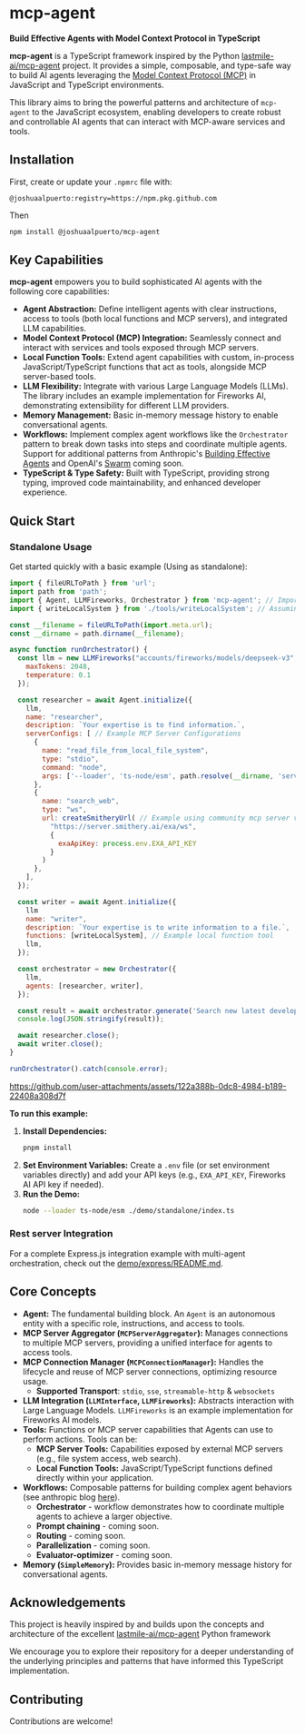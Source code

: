 # mcp-agent

**Build Effective Agents with Model Context Protocol in TypeScript**

**mcp-agent** is a TypeScript framework inspired by the Python [lastmile-ai/mcp-agent](https://github.com/lastmile-ai/mcp-agent) project. It provides a simple, composable, and type-safe way to build AI agents leveraging the [Model Context Protocol (MCP)](https://modelcontextprotocol.io/introduction) in JavaScript and TypeScript environments.

This library aims to bring the powerful patterns and architecture of `mcp-agent` to the JavaScript ecosystem, enabling developers to create robust and controllable AI agents that can interact with MCP-aware services and tools.

## Installation

First, create or update your `.npmrc` file with:
```
@joshuaalpuerto:registry=https://npm.pkg.github.com
```

Then
```bash
npm install @joshuaalpuerto/mcp-agent
```

## Key Capabilities

**mcp-agent** empowers you to build sophisticated AI agents with the following core capabilities:

*   **Agent Abstraction:** Define intelligent agents with clear instructions, access to tools (both local functions and MCP servers), and integrated LLM capabilities.
*   **Model Context Protocol (MCP) Integration:** Seamlessly connect and interact with services and tools exposed through MCP servers.
*   **Local Function Tools:** Extend agent capabilities with custom, in-process JavaScript/TypeScript functions that act as tools, alongside MCP server-based tools.
*   **LLM Flexibility:** Integrate with various Large Language Models (LLMs). The library includes an example implementation for Fireworks AI, demonstrating extensibility for different LLM providers.
*   **Memory Management:** Basic in-memory message history to enable conversational agents.
*   **Workflows:** Implement complex agent workflows like the `Orchestrator` pattern to break down tasks into steps and coordinate multiple agents. Support for additional patterns from Anthropic's [Building Effective Agents](https://www.anthropic.com/research/building-effective-agents) and OpenAI's [Swarm](https://github.com/openai/swarm) coming soon.
*   **TypeScript & Type Safety:** Built with TypeScript, providing strong typing, improved code maintainability, and enhanced developer experience.

## Quick Start

### Standalone Usage

Get started quickly with a basic example (Using as standalone):

```js
import { fileURLToPath } from 'url';
import path from 'path';
import { Agent, LLMFireworks, Orchestrator } from 'mcp-agent'; // Import from your library name!
import { writeLocalSystem } from './tools/writeLocalSystem'; // Assuming you have example tools

const __filename = fileURLToPath(import.meta.url);
const __dirname = path.dirname(__filename);

async function runOrchestrator() {
  const llm = new LLMFireworks("accounts/fireworks/models/deepseek-v3", { // Example LLM from Fireworks
    maxTokens: 2048,
    temperature: 0.1
  });

  const researcher = await Agent.initialize({
    llm,
    name: "researcher",
    description: `Your expertise is to find information.`,
    serverConfigs: [ // Example MCP Server Configurations
      {
        name: "read_file_from_local_file_system",
        type: "stdio",
        command: "node",
        args: ['--loader', 'ts-node/esm', path.resolve(__dirname, 'servers', 'readLocalFileSystem.ts'),]
      },
      {
        name: "search_web",
        type: "ws",
        url: createSmitheryUrl( // Example using community mcp server via @smithery/sdk
          "https://server.smithery.ai/exa/ws",
          {
            exaApiKey: process.env.EXA_API_KEY
          }
        )
      },
    ],
  });

  const writer = await Agent.initialize({
    llm
    name: "writer",
    description: `Your expertise is to write information to a file.`,
    functions: [writeLocalSystem], // Example local function tool
    llm,
  });

  const orchestrator = new Orchestrator({
    llm,
    agents: [researcher, writer],
  });

  const result = await orchestrator.generate('Search new latest developemnt about AI and write about it to `theory_on_ai.md` on my local machine. no need to verify the result.');
  console.log(JSON.stringify(result));

  await researcher.close();
  await writer.close();
}

runOrchestrator().catch(console.error);
```

https://github.com/user-attachments/assets/122a388b-0dc8-4984-b189-22408a308d7f

**To run this example:**

1.  **Install Dependencies:**
    ```bash
    pnpm install
    ```
2.  **Set Environment Variables:** Create a `.env` file (or set environment variables directly) and add your API keys (e.g., `EXA_API_KEY`, Fireworks AI API key if needed).
3.  **Run the Demo:**
    ```bash
    node --loader ts-node/esm ./demo/standalone/index.ts
    ```

### Rest server Integration
For a complete Express.js integration example with multi-agent orchestration, check out the [demo/express/README.md](./demo/express/README.md).

## Core Concepts

*   **Agent:** The fundamental building block. An `Agent` is an autonomous entity with a specific role, instructions, and access to tools.
*   **MCP Server Aggregator (`MCPServerAggregator`):** Manages connections to multiple MCP servers, providing a unified interface for agents to access tools.
*   **MCP Connection Manager (`MCPConnectionManager`):** Handles the lifecycle and reuse of MCP server connections, optimizing resource usage.
    * **Supported Transport**: `stdio`, `sse`, `streamable-http` & `websockets`
*   **LLM Integration (`LLMInterface`, `LLMFireworks`):**  Abstracts interaction with Large Language Models.  `LLMFireworks` is an example implementation for Fireworks AI models.
*   **Tools:**  Functions or MCP server capabilities that Agents can use to perform actions. Tools can be:
    *   **MCP Server Tools:** Capabilities exposed by external MCP servers (e.g., file system access, web search).
    *   **Local Function Tools:**  JavaScript/TypeScript functions defined directly within your application.
*   **Workflows:**  Composable patterns for building complex agent behaviors (see anthropic blog [here](https://www.anthropic.com/research/building-effective-agents)).
    *   **Orchestrator** - workflow demonstrates how to coordinate multiple agents to achieve a larger objective.
    *   **Prompt chaining** - coming soon.
    *   **Routing** - coming soon.
    *   **Parallelization** - coming soon.
    *   **Evaluator-optimizer** - coming soon.
*   **Memory (`SimpleMemory`):**  Provides basic in-memory message history for conversational agents.

## Acknowledgements

This project is heavily inspired by and builds upon the concepts and architecture of the excellent [lastmile-ai/mcp-agent](https://github.com/lastmile-ai/mcp-agent) Python framework

We encourage you to explore their repository for a deeper understanding of the underlying principles and patterns that have informed this TypeScript implementation.

## Contributing

Contributions are welcome!

